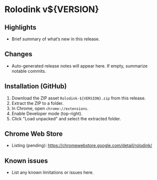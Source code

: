 # Rolodink v${VERSION}

## Highlights
- Brief summary of what’s new in this release.

## Changes
- Auto-generated release notes will appear here. If empty, summarize notable commits.

## Installation (GitHub)
1. Download the ZIP asset `Rolodink-${VERSION}.zip` from this release.
2. Extract the ZIP to a folder.
3. In Chrome, open `chrome://extensions`.
4. Enable Developer mode (top-right).
5. Click "Load unpacked" and select the extracted folder.

## Chrome Web Store
- Listing (pending): https://chromewebstore.google.com/detail/rolodink/<ID>

## Known issues
- List any known limitations or issues here.


